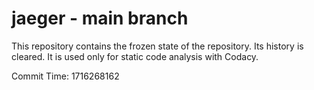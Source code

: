 # jaeger - main branch

This repository contains the frozen state of the repository.
Its history is cleared. It is used only for static code
analysis with Codacy.

Commit Time: 1716268162